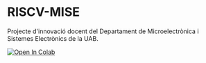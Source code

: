 # RISCV-MISE

Projecte d'innovació docent del Departament de Microelectrònica i Sistemes Electrònics de la UAB.

[![Open In Colab](https://colab.research.google.com/assets/colab-badge.svg)](https://colab.research.google.com/github/ThePituLegend/RISCV-MISE/blob/main/UP_UC_Arrel_Quadrada.ipynb
)
